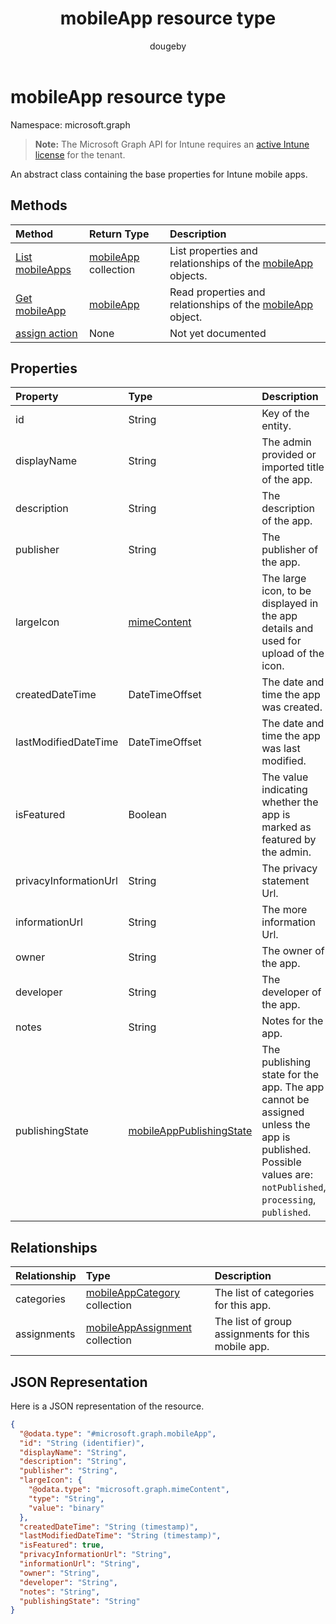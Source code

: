 ﻿---
title: "mobileApp resource type"
description: "An abstract class containing the base properties for Intune mobile apps."
author: "dougeby"
localization_priority: Normal
ms.prod: "intune"
doc_type: resourcePageType
---

# mobileApp resource type

Namespace: microsoft.graph

> **Note:** The Microsoft Graph API for Intune requires an [active Intune license](https://go.microsoft.com/fwlink/?linkid=839381) for the tenant.

An abstract class containing the base properties for Intune mobile apps.

## Methods

| Method                                                  | Return Type                                                   | Description                                                                                          |
| :------------------------------------------------------ | :------------------------------------------------------------ | :--------------------------------------------------------------------------------------------------- |
| [List mobileApps](../api/intune-apps-mobileapp-list.md) | [mobileApp](../resources/intune-apps-mobileapp.md) collection | List properties and relationships of the [mobileApp](../resources/intune-apps-mobileapp.md) objects. |
| [Get mobileApp](../api/intune-apps-mobileapp-get.md)    | [mobileApp](../resources/intune-apps-mobileapp.md)            | Read properties and relationships of the [mobileApp](../resources/intune-apps-mobileapp.md) object.  |
| [assign action](../api/intune-apps-mobileapp-assign.md) | None                                                          | Not yet documented                                                                                   |

## Properties

| Property              | Type                                                                             | Description                                                                                                                                               |
| :-------------------- | :------------------------------------------------------------------------------- | :-------------------------------------------------------------------------------------------------------------------------------------------------------- |
| id                    | String                                                                           | Key of the entity.                                                                                                                                        |
| displayName           | String                                                                           | The admin provided or imported title of the app.                                                                                                          |
| description           | String                                                                           | The description of the app.                                                                                                                               |
| publisher             | String                                                                           | The publisher of the app.                                                                                                                                 |
| largeIcon             | [mimeContent](../resources/intune-shared-mimecontent.md)                         | The large icon, to be displayed in the app details and used for upload of the icon.                                                                       |
| createdDateTime       | DateTimeOffset                                                                   | The date and time the app was created.                                                                                                                    |
| lastModifiedDateTime  | DateTimeOffset                                                                   | The date and time the app was last modified.                                                                                                              |
| isFeatured            | Boolean                                                                          | The value indicating whether the app is marked as featured by the admin.                                                                                  |
| privacyInformationUrl | String                                                                           | The privacy statement Url.                                                                                                                                |
| informationUrl        | String                                                                           | The more information Url.                                                                                                                                 |
| owner                 | String                                                                           | The owner of the app.                                                                                                                                     |
| developer             | String                                                                           | The developer of the app.                                                                                                                                 |
| notes                 | String                                                                           | Notes for the app.                                                                                                                                        |
| publishingState       | [mobileAppPublishingState](../resources/intune-apps-mobileapppublishingstate.md) | The publishing state for the app. The app cannot be assigned unless the app is published. Possible values are: `notPublished`, `processing`, `published`. |

## Relationships

| Relationship | Type                                                                              | Description                                        |
| :----------- | :-------------------------------------------------------------------------------- | :------------------------------------------------- |
| categories   | [mobileAppCategory](../resources/intune-apps-mobileappcategory.md) collection     | The list of categories for this app.               |
| assignments  | [mobileAppAssignment](../resources/intune-apps-mobileappassignment.md) collection | The list of group assignments for this mobile app. |

## JSON Representation

Here is a JSON representation of the resource.

<!-- {
  "blockType": "resource",
  "keyProperty": "id",
  "@odata.type": "microsoft.graph.mobileApp"
}
-->

```json
{
  "@odata.type": "#microsoft.graph.mobileApp",
  "id": "String (identifier)",
  "displayName": "String",
  "description": "String",
  "publisher": "String",
  "largeIcon": {
    "@odata.type": "microsoft.graph.mimeContent",
    "type": "String",
    "value": "binary"
  },
  "createdDateTime": "String (timestamp)",
  "lastModifiedDateTime": "String (timestamp)",
  "isFeatured": true,
  "privacyInformationUrl": "String",
  "informationUrl": "String",
  "owner": "String",
  "developer": "String",
  "notes": "String",
  "publishingState": "String"
}
```

